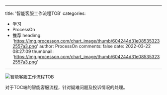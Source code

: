 
---
title: '智能客服工作流程TOB'
categories: 
 - 学习
 - ProcessOn
 - 推荐
headimg: 'https://img.processon.com/chart_image/thumb/604244d31e085353232557a3.png'
author: ProcessOn
comments: false
date: 2022-03-22 08:27:09
thumbnail: 'https://img.processon.com/chart_image/thumb/604244d31e085353232557a3.png'
---

<div>   
<img class="thumb" alt="智能客服工作流程TOB" src="https://img.processon.com/chart_image/thumb/604244d31e085353232557a3.png" referrerpolicy="no-referrer">
<p>对于TOC端的智能客服流程，针对疑难问题及投诉情况的处理。</p>  
</div>
            